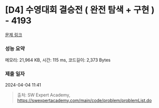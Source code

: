 # [D4] 수영대회 결승전 ( 완전 탐색 + 구현 ) - 4193 

[문제 링크](https://swexpertacademy.com/main/code/problem/problemDetail.do?contestProbId=AWKaG6_6AGQDFARV) 

### 성능 요약

메모리: 21,964 KB, 시간: 115 ms, 코드길이: 2,373 Bytes

### 제출 일자

2024-04-04 11:41



> 출처: SW Expert Academy, https://swexpertacademy.com/main/code/problem/problemList.do
